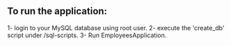 To run the application:
-----------------------
1- login to your MySQL database using root user.
2- execute the 'create_db' script under /sql-scripts.
3- Run EmployeesApplication.
